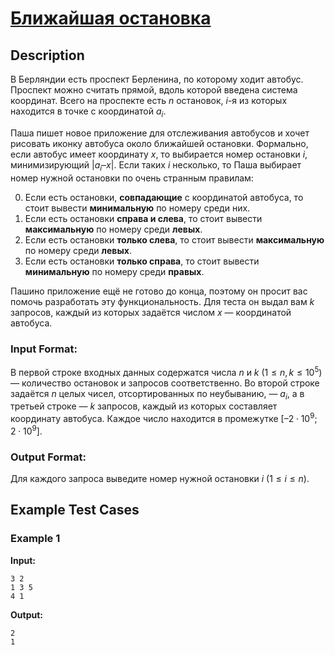 # [Ближайшая остановка](link)

## Description

В Берляндии есть проспект Берленина, по которому ходит автобус. Проспект можно считать прямой, вдоль которой введена система координат. Всего на проспекте есть $n$ остановок, $i$-я из которых находится в точке с координатой $a_i$.

Паша пишет новое приложение для отслеживания автобусов и хочет рисовать иконку автобуса около ближайшей остановки. Формально, если автобус имеет координату $x$, то выбирается номер остановки $i$, минимизирующий $|a_i – x|$. Если таких $i$ несколько, то Паша выбирает номер нужной остановки по очень странным правилам:

0. Если есть остановки, **совпадающие** с координатой автобуса, то стоит вывести **минимальную** по номеру среди них. 
1. Если есть остановки **справа и слева**, то стоит вывести **максимальную** по номеру среди **левых**.
2. Если есть остановки **только слева**, то стоит вывести **максимальную** по номеру среди **левых**.
3. Если есть остановки **только справа**, то стоит вывести **минимальную** по номеру среди **правых**. 

Пашино приложение ещё не готово до конца, поэтому он просит вас помочь разработать эту функциональность. Для теста он выдал вам $k$ запросов, каждый из которых задаётся числом $x$ — координатой автобуса.
### Input Format:

В первой строке входных данных содержатся числа $n$ и $k$ $(1 \leq n,k \leq 10^5)$ — количество остановок и запросов соответственно. Во второй строке задаётся $n$ целых чисел, отсортированных по неубыванию, — $a_i$, а в третьей строке — $k$ запросов, каждый из которых составляет координату автобуса. Каждое число находится в промежутке $[–2 \cdot 10^9; 2 \cdot 10^9]$.

### Output Format:

Для каждого запроса выведите номер нужной остановки $i$ ($1 \le i \le n$).

## Example Test Cases

### Example 1

**Input:**
```
3 2
1 3 5
4 1

```

**Output:**
```
2
1

```

